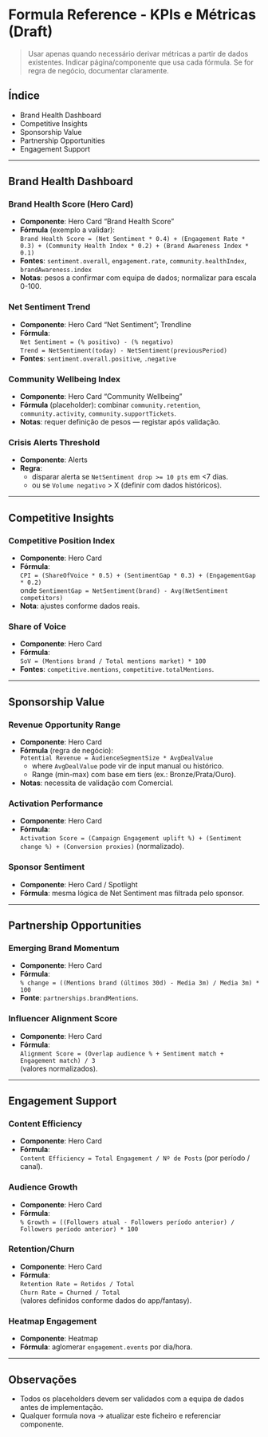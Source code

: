 # Formula Reference - KPIs e Métricas (Draft)

> Usar apenas quando necessário derivar métricas a partir de dados existentes. Indicar página/componente que usa cada fórmula. Se for regra de negócio, documentar claramente.

## Índice
- Brand Health Dashboard
- Competitive Insights
- Sponsorship Value
- Partnership Opportunities
- Engagement Support

---

## Brand Health Dashboard

### Brand Health Score (Hero Card)
- **Componente**: Hero Card “Brand Health Score”
- **Fórmula** (exemplo a validar):  
  `Brand Health Score = (Net Sentiment * 0.4) + (Engagement Rate * 0.3) + (Community Health Index * 0.2) + (Brand Awareness Index * 0.1)`
- **Fontes**: `sentiment.overall`, `engagement.rate`, `community.healthIndex`, `brandAwareness.index`
- **Notas**: pesos a confirmar com equipa de dados; normalizar para escala 0-100.

### Net Sentiment Trend
- **Componente**: Hero Card “Net Sentiment”; Trendline
- **Fórmula**:  
  `Net Sentiment = (% positivo) - (% negativo)`  
  `Trend = NetSentiment(today) - NetSentiment(previousPeriod)`
- **Fontes**: `sentiment.overall.positive`, `.negative`

### Community Wellbeing Index
- **Componente**: Hero Card “Community Wellbeing”
- **Fórmula** (placeholder): combinar `community.retention`, `community.activity`, `community.supportTickets`.
- **Notas**: requer definição de pesos — registar após validação.

### Crisis Alerts Threshold
- **Componente**: Alerts
- **Regra**:  
  - disparar alerta se `NetSentiment drop >= 10 pts` em <7 dias.  
  - ou se `Volume negativo` > X (definir com dados históricos).

---

## Competitive Insights

### Competitive Position Index
- **Componente**: Hero Card
- **Fórmula**:  
  `CPI = (ShareOfVoice * 0.5) + (SentimentGap * 0.3) + (EngagementGap * 0.2)`  
  onde `SentimentGap = NetSentiment(brand) - Avg(NetSentiment competitors)`
- **Nota**: ajustes conforme dados reais.

### Share of Voice
- **Componente**: Hero Card
- **Fórmula**:  
  `SoV = (Mentions brand / Total mentions market) * 100`
- **Fontes**: `competitive.mentions`, `competitive.totalMentions`.

---

## Sponsorship Value

### Revenue Opportunity Range
- **Componente**: Hero Card
- **Fórmula** (regra de negócio):  
  `Potential Revenue = AudienceSegmentSize * AvgDealValue`  
  - where `AvgDealValue` pode vir de input manual ou histórico.  
  - Range (min-max) com base em tiers (ex.: Bronze/Prata/Ouro).
- **Notas**: necessita de validação com Comercial.

### Activation Performance
- **Componente**: Hero Card
- **Fórmula**:  
  `Activation Score = (Campaign Engagement uplift %) + (Sentiment change %) + (Conversion proxies)` (normalizado).

### Sponsor Sentiment
- **Componente**: Hero Card / Spotlight
- **Fórmula**: mesma lógica de Net Sentiment mas filtrada pelo sponsor.

---

## Partnership Opportunities

### Emerging Brand Momentum
- **Componente**: Hero Card
- **Fórmula**:  
  `% change = ((Mentions brand (últimos 30d) - Media 3m) / Media 3m) * 100`
- **Fonte**: `partnerships.brandMentions`.

### Influencer Alignment Score
- **Componente**: Hero Card
- **Fórmula**:  
  `Alignment Score = (Overlap audience % + Sentiment match + Engagement match) / 3`  
  (valores normalizados).

---

## Engagement Support

### Content Efficiency
- **Componente**: Hero Card
- **Fórmula**:  
  `Content Efficiency = Total Engagement / Nº de Posts` (por período / canal).

### Audience Growth
- **Componente**: Hero Card
- **Fórmula**:  
  `% Growth = ((Followers atual - Followers período anterior) / Followers período anterior) * 100`

### Retention/Churn
- **Componente**: Hero Card
- **Fórmula**:  
  `Retention Rate = Retidos / Total`  
  `Churn Rate = Churned / Total`  
  (valores definidos conforme dados do app/fantasy).

### Heatmap Engagement
- **Componente**: Heatmap
- **Fórmula**: aglomerar `engagement.events` por dia/hora.

---

## Observações
- Todos os placeholders devem ser validados com a equipa de dados antes de implementação.
- Qualquer formula nova → atualizar este ficheiro e referenciar componente.
